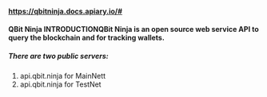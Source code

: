 #### https://qbitninja.docs.apiary.io/#
#### QBit Ninja INTRODUCTIONQBit Ninja is an open source web service API to query the blockchain and for tracking wallets.
##### There are two public servers:
1. api.qbit.ninja for MainNett
1. api.qbit.ninja for TestNet
